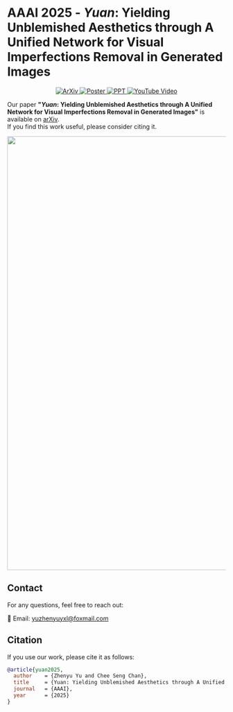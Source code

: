 # AAAI 2025 - *Yuan*: Yielding Unblemished Aesthetics through A Unified Network for Visual Imperfections Removal in Generated Images

<p align="center">
  <a href="https://arxiv.org/abs/2501.08505">
    <img src="https://img.shields.io/badge/arXiv-2501.08505-red" alt="ArXiv">
  </a>
  <a href="https://github.com/YuZhenyuLindy/Yuan/blob/main/Poster.pdf">
    <img src="https://img.shields.io/badge/PDF-Poster-blue" alt="Poster">
  </a>

  <a href="https://github.com/YuZhenyuLindy/Yuan/blob/main/PPT.pdf">
    <img src="https://img.shields.io/badge/PDF-Slides-orange" alt="PPT">
  </a>

  <a href="https://youtu.be/gDCH2qcA00M">
    <img src="https://img.shields.io/badge/Video-YouTube-red" alt="YouTube Video">
  </a>
</p>

Our paper **"*Yuan*: Yielding Unblemished Aesthetics through A Unified Network for Visual Imperfections Removal in Generated Images"** is available on [arXiv](https://arxiv.org/abs/2501.08505).  
If you find this work useful, please consider citing it.

<p align="center">
  <img src="Poster.png" width="1000"/>
</p>

## Contact
For any questions, feel free to reach out:

📧 Email: yuzhenyuyxl@foxmail.com

## Citation
If you use our work, please cite it as follows:
```bibtex
@article{yuan2025,
  author    = {Zhenyu Yu and Chee Seng Chan},
  title     = {Yuan: Yielding Unblemished Aesthetics through A Unified Network for Visual Imperfections Removal in Generated Images},
  journal   = {AAAI},
  year      = {2025}
}
